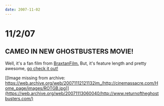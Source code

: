 ```yaml
---
date: 2007-11-02
---
```

# 11/2/07

## CAMEO IN NEW GHOSTBUSTERS MOVIE!

Well, it's a fan film from [BraxtanFilm.](https://web.archive.org/web/20071112121132/http://www.braxtanfilm.com/) But, it's feature length and pretty awesome, [go check it out!](https://web.archive.org/web/20071112121132/http://returnoftheghostbusters.com/)

[[Image missing from archive: https://web.archive.org/web/20071112121132im_/http://cinemassacre.com/Home_page/images/ROTGB.jpg]](https://web.archive.org/web/20071113060040/http://www.returnoftheghostbusters.com/)
